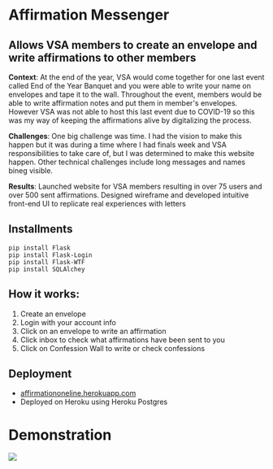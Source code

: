 # Affirmation Messenger
Allows VSA members to create an envelope and write affirmations to other members 
---
__Context__: At the end of the year, VSA would come together for one last event called End of the Year Banquet and you were able to write your name on envelopes and tape it to the wall. Throughout the event, members would be able to write affirmation notes and put them in member's envelopes. However VSA was not able to host this last event due to COVID-19 so this was my way of keeping the affirmations alive by digitalizing the process. 

__Challenges__: One big challenge was time. I had the vision to make this happen but it was during a time where I had finals week and VSA responsibilities to take care of, but I was determined to make this website happen. Other technical challenges include long messages and names bineg visible. 

__Results__: Launched website for VSA members resulting in over 75 users and over 500 sent affirmations. Designed wireframe and developed intuitive front-end UI to replicate real experiences with letters

## Installments
```
pip install Flask
pip install Flask-Login
pip install Flask-WTF
pip install SQLAlchey
```

## How it works:
1) Create an envelope
2) Login with your account info
3) Click on an envelope to write an affirmation
4) Click inbox to check what affirmations have been sent to you
5) Click on Confession Wall to write or check confessions

## Deployment
- [affirmationoneline.herokuapp.com](https://affirmationonline.herokuapp.com/home)
- Deployed on Heroku using Heroku Postgres 

# Demonstration 
![](demo.gif)
